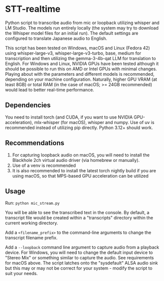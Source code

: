 # STT-realtime
Python script to transcribe audio from mic or loopback utilizing whisper and LM Studio. The models run entirely locally (the system may try to download the Whisper model files for an initial run).
The default settings are configured to translate Japanese audio to English.

This script has been tested on Windows, macOS and Linux (Fedora 42) using whisper-large-v3, whisper-large-v3-turbo, base, medium for transcription and then utilizing the gemma-3-4b-qat LLM for translation to English. For Windows and Linux, NVIDIA GPUs have been tested although it should be possible to run this on AMD or Intel GPUs with minimal changes. Playing about with the parameters and different models is recommended, depending on your machine configuration. Naturally, higher GPU VRAM (at least 8GB) or total RAM (in the case of macOS; >= 24GB recommended) would lead to better real-time performance.

## Dependencies
You need to install torch (and CUDA, if you want to use NVIDIA GPU-acceleration), mlx-whisper (for macOS), whisper and numpy. Use of uv is recommended instead of utilizing pip directly. Python 3.12+ should work.


## Recommendations
1. For capturing loopback audio on macOS, you will need to install the Blackhole 2ch virtual audio driver (via homebrew or manually). 
2. Use of a venv is recommended
3. It is also recommended to install the latest torch nightly build if you are using macOS, so that MPS-based GPU acceleration can be utilized

## Usage
Run:
`python mic_stream.py`

You will be able to see the transcribed text in the console. By default, a transcript file would be created within a "transcripts" directory within the current working directory.

Add a `<filename_prefix>` to the command-line arguments to change the transcript filename prefix.

Add a `--loopback` command line argument to capture audio from a playback device. For Windows, you will need to change the default input device to "Stereo Mix" or something similar to capture the audio. See requirements for macOS above. The script latches onto the "sysdefault" ALSA audio sink but this may or may not be correct for your system - modify the script to suit your needs.


